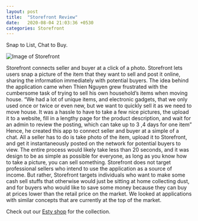 ```yaml
---
layout: post
title:  "Storefront Review"
date:   2020-08-04 21:03:36 +0530
categories: Storefront
---
```

Snap to List, Chat to Buy.

![Image of Storefront](https://firebasestorage.googleapis.com/v0/b/garagesale-82fb5.appspot.com/o/userguide%2FFeatureGraphic_1_64.jpg?alt=media&token=69d8b965-7ee0-4dc4-831f-7fa61ba4f40c)

Storefront connects seller and buyer at a click of a photo. Storefront lets users snap a picture of the item that they want to sell and post it online, sharing the information immediately with potential buyers.
The idea behind the application came when Thien Nguyen grew frustrated with the cumbersome task of trying to sell his own household’s items when moving house.
“We had a lot of unique items, and electronic gadgets, that we only used once or twice or even new, but we want to quickly sell it as we need to move house. It was a hassle to have to take a few nice pictures, the upload it to a website, fill in a lengthy page for the product description, and wait for an admin to review the posting, which can take up to 3 ,4 days for one item”
Hence, he created this app to connect seller and buyer at a simple of a chat. All a seller has to do is take photo of the item, upload it to Storefront, and get it instantaneously posted on the network for potential buyers to view. The entire process would likely take less than 20 seconds, and it was design to be as simple as possible for everyone, as long as you know how to take a picture, you can sell something.
Storefront does not target professional sellers who intend to use the application as a source of income. But rather, Storefront targets individuals who want to make some cash sell stuffs that otherwise would just be sitting at home collecting dust, and for buyers who would like to save some money because they can buy at prices lower than the retail price on the market.
We looked at applications with similar concepts that are currently at the top of the market.


Check out our [Esty shop][esty-shop] for the collection.

[esty-shop]: https://www.etsy.com/sg-en/listing/839292887/essential-collection-set-of-6-gift-for?ref=shop_home_active_1
